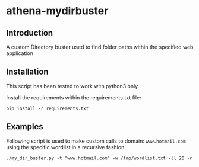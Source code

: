 # athena-mydirbuster

## Introduction
A custom Directory buster used to find folder paths within the specified web application

## Installation
This script has been tested to work with python3 only.

Install the requirements within the requirements.txt file: 
```
pip install -r requirements.txt
```

## Examples
Following script is used to make custom calls to domain: `www.hotmail.com` using the specific wordlist in a recursive fashion:
```
./my_dir_buster.py -t "www.hotmail.com" -w /tmp/wordlist.txt -ll 20 -r
```

